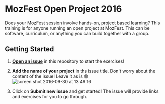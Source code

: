 # MozFest Open Project 2016
Does your MozFest session involve hands-on, project based learning? This training is for anyone running an open project at MozFest. This can be software, curriculum, or anything you can build together with a group.

## Getting Started
1. [**Open an issue**](https://github.com/acabunoc/mozfest-open-projects-2016/issues/new) in this repository to start the exercises!

2. **Add the name of your project** in ths issue title. Don't worry about the content of the issue! Leave it as is :smile:
![screen shot 2016-09-30 at 13 49 16](https://cloud.githubusercontent.com/assets/617994/19001339/ba6ee3ce-8714-11e6-8057-2173005ded6b.png)

3. Click on **Submit new issue** and get started! The issue will provide links and exercises for you to go through.
